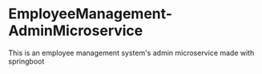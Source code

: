 # EmployeeManagement-AdminMicroservice
This is an employee management system's admin microservice made with springboot
